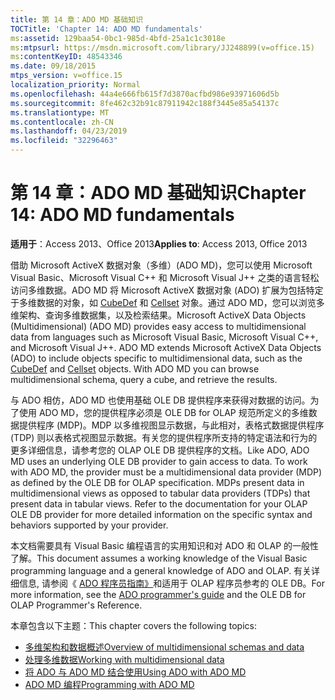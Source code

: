 ```yaml
---
title: 第 14 章：ADO MD 基础知识
TOCTitle: 'Chapter 14: ADO MD fundamentals'
ms:assetid: 129baa54-0bc1-985d-4bfd-25a1c1c3018e
ms:mtpsurl: https://msdn.microsoft.com/library/JJ248899(v=office.15)
ms:contentKeyID: 48543346
ms.date: 09/18/2015
mtps_version: v=office.15
localization_priority: Normal
ms.openlocfilehash: 44a4e666fb615f7d3870acfbd986e93971606d5b
ms.sourcegitcommit: 8fe462c32b91c87911942c188f3445e85a54137c
ms.translationtype: MT
ms.contentlocale: zh-CN
ms.lasthandoff: 04/23/2019
ms.locfileid: "32296463"
---
```

# <a name="chapter-14-ado-md-fundamentals"></a><span data-ttu-id="2e89a-102">第 14 章：ADO MD 基础知识</span><span class="sxs-lookup"><span data-stu-id="2e89a-102">Chapter 14: ADO MD fundamentals</span></span>

<span data-ttu-id="2e89a-103">**适用于**：Access 2013、Office 2013</span><span class="sxs-lookup"><span data-stu-id="2e89a-103">**Applies to**: Access 2013, Office 2013</span></span>

<span data-ttu-id="2e89a-p101">借助 Microsoft ActiveX 数据对象（多维）(ADO MD)，您可以使用 Microsoft Visual Basic、Microsoft Visual C++ 和 Microsoft Visual J++ 之类的语言轻松访问多维数据。ADO MD 将 Microsoft ActiveX 数据对象 (ADO) 扩展为包括特定于多维数据的对象，如 [CubeDef](cubedef-object-ado-md.md) 和 [Cellset](cellset-object-ado-md.md) 对象。通过 ADO MD，您可以浏览多维架构、查询多维数据集，以及检索结果。</span><span class="sxs-lookup"><span data-stu-id="2e89a-p101">Microsoft ActiveX Data Objects (Multidimensional) (ADO MD) provides easy access to multidimensional data from languages such as Microsoft Visual Basic, Microsoft Visual C++, and Microsoft Visual J++. ADO MD extends Microsoft ActiveX Data Objects (ADO) to include objects specific to multidimensional data, such as the [CubeDef](cubedef-object-ado-md.md) and [Cellset](cellset-object-ado-md.md) objects. With ADO MD you can browse multidimensional schema, query a cube, and retrieve the results.</span></span>

<span data-ttu-id="2e89a-p102">与 ADO 相仿，ADO MD 也使用基础 OLE DB 提供程序来获得对数据的访问。为了使用 ADO MD，您的提供程序必须是 OLE DB for OLAP 规范所定义的多维数据提供程序 (MDP)。MDP 以多维视图显示数据，与此相对，表格式数据提供程序 (TDP) 则以表格式视图显示数据。有关您的提供程序所支持的特定语法和行为的更多详细信息，请参考您的 OLAP OLE DB 提供程序的文档。</span><span class="sxs-lookup"><span data-stu-id="2e89a-p102">Like ADO, ADO MD uses an underlying OLE DB provider to gain access to data. To work with ADO MD, the provider must be a multidimensional data provider (MDP) as defined by the OLE DB for OLAP specification. MDPs present data in multidimensional views as opposed to tabular data providers (TDPs) that present data in tabular views. Refer to the documentation for your OLAP OLE DB provider for more detailed information on the specific syntax and behaviors supported by your provider.</span></span>

<span data-ttu-id="2e89a-111">本文档需要具有 Visual Basic 编程语言的实用知识和对 ADO 和 OLAP 的一般性了解。</span><span class="sxs-lookup"><span data-stu-id="2e89a-111">This document assumes a working knowledge of the Visual Basic programming language and a general knowledge of ADO and OLAP.</span></span> <span data-ttu-id="2e89a-112">有关详细信息, 请参阅《 [ADO 程序员指南》](ado-programmer-s-guide.md)和适用于 OLAP 程序员参考的 OLE DB。</span><span class="sxs-lookup"><span data-stu-id="2e89a-112">For more information, see the [ADO programmer's guide](ado-programmer-s-guide.md) and the OLE DB for OLAP Programmer's Reference.</span></span> 

<span data-ttu-id="2e89a-113">本章包含以下主题：</span><span class="sxs-lookup"><span data-stu-id="2e89a-113">This chapter covers the following topics:</span></span>

- [<span data-ttu-id="2e89a-114">多维架构和数据概述</span><span class="sxs-lookup"><span data-stu-id="2e89a-114">Overview of multidimensional schemas and data</span></span>](overview-of-multidimensional-schemas-and-data.md)
- [<span data-ttu-id="2e89a-115">处理多维数据</span><span class="sxs-lookup"><span data-stu-id="2e89a-115">Working with multidimensional data</span></span>](working-with-multidimensional-data.md)
- [<span data-ttu-id="2e89a-116">将 ADO 与 ADO MD 结合使用</span><span class="sxs-lookup"><span data-stu-id="2e89a-116">Using ADO with ADO MD</span></span>](using-ado-with-ado-md.md)
- [<span data-ttu-id="2e89a-117">ADO MD 编程</span><span class="sxs-lookup"><span data-stu-id="2e89a-117">Programming with ADO MD</span></span>](programming-with-ado-md.md)

